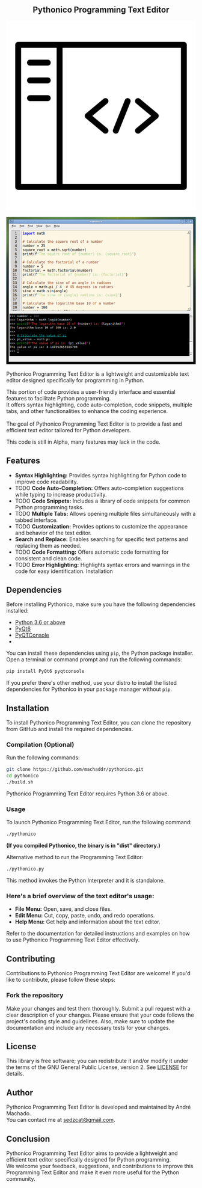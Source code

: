 <div align="center">
  <h2>Pythonico Programming Text Editor</h2>
</div>

<p align="center">
  <img src="https://raw.githubusercontent.com/machaddr/pythonico/main/icons/main.png" alt="logo">
</p>

![Pythonico Programming Text Editor](https://raw.githubusercontent.com/machaddr/pythonico/main/screenshots/math.png)

Pythonico Programming Text Editor is a lightweight and customizable text editor designed specifically for programming in Python.

This portion of code provides a user-friendly interface and essential features to facilitate Python programming. <br />It offers syntax highlighting, code auto-completion, code snippets, multiple tabs, and other functionalities to enhance the coding experience. <br /><br />The goal of Pythonico Programming Text Editor is to provide a fast and efficient text editor tailored for Python developers.

This code is still in Alpha, many features may lack in the code.

## Features
- **Syntax Highlighting:** 
Provides syntax highlighting for Python code to improve code readability.
- TODO **Code Auto-Completion:** 
Offers auto-completion suggestions while typing to increase productivity.
- TODO **Code Snippets:** 
Includes a library of code snippets for common Python programming tasks.
- TODO **Multiple Tabs:** 
Allows opening multiple files simultaneously with a tabbed interface.
- TODO **Customization:** 
Provides options to customize the appearance and behavior of the text editor.
- **Search and Replace:** 
Enables searching for specific text patterns and replacing them as needed.
- TODO **Code Formatting:** 
Offers automatic code formatting for consistent and clean code.
- TODO **Error Highlighting:** 
Highlights syntax errors and warnings in the code for easy identification.
Installation

## Dependencies

Before installing Pythonico, make sure you have the following dependencies installed:

- [Python 3.6 or above](https://www.python.org/downloads/)
- [PyQt6](https://pypi.org/project/PyQt6/)
- [PyQTConsole](https://pypi.org/project/pyqtconsole/)
- 
You can install these dependencies using `pip`, the Python package installer. Open a terminal or command prompt and run the following commands:

```bash
pip install PyQt6 pyqtconsole
```

If you prefer there's other method, use your distro to install the listed dependencies for Pythonico in your package manager without `pip`.

## Installation

To install Pythonico Programming Text Editor, you can clone the repository from GitHub and install the required dependencies. 

### Compilation (Optional)

Run the following commands:

``` bash
git clone https://github.com/machaddr/pythonico.git
cd pythonico
./build.sh
```

Pythonico Programming Text Editor requires Python 3.6 or above.

### Usage
To launch Pythonico Programming Text Editor, run the following command:

``` bash
./pythonico
```
**(If you compiled Pythonico, the binary is in "dist" directory.)**

Alternative method to run the Programming Text Editor:

``` bash
./pythonico.py
```
This method invokes the Python Interpreter and it is standalone.

### Here's a brief overview of the text editor's usage:

- **File Menu:** Open, save, and close files.
- **Edit Menu:** Cut, copy, paste, undo, and redo operations.
- **Help Menu:** Get help and information about the text editor.

Refer to the documentation for detailed instructions and examples on how to use Pythonico Programming Text Editor effectively.

## Contributing
Contributions to Pythonico Programming Text Editor are welcome! If you'd like to contribute, please follow these steps:

### Fork the repository
Make your changes and test them thoroughly.
Submit a pull request with a clear description of your changes.
Please ensure that your code follows the project's coding style and guidelines. Also, make sure to update the documentation and include any necessary tests for your changes.

## License
This library is free software; you can redistribute it and/or modify it under
the terms of the GNU General Public License, version 2. See [LICENSE](LICENSE) for details.

## Author
Pythonico Programming Text Editor is developed and maintained by André Machado. <br />You can contact me at sedzcat@gmail.com.

## Conclusion
Pythonico Programming Text Editor aims to provide a lightweight and efficient text editor specifically designed for Python programming. <br />We welcome your feedback, suggestions, and contributions to improve this Programming Text Editor and make it even more useful for the Python community.
